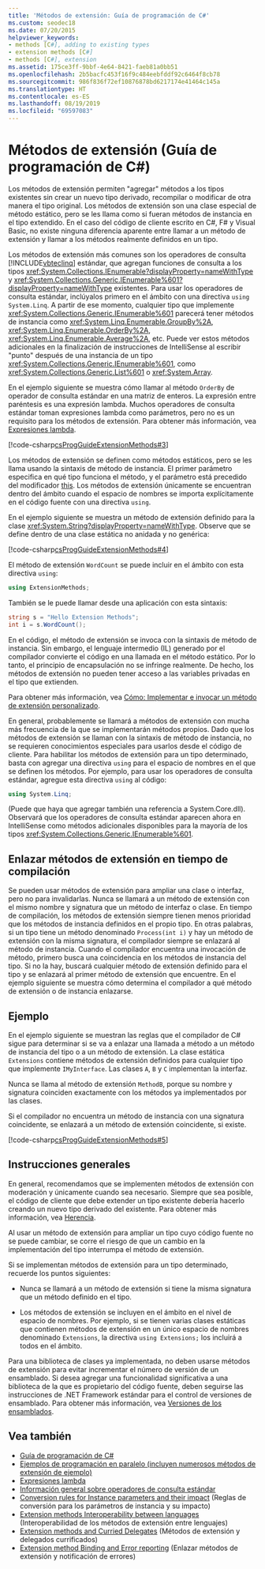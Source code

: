 ```yaml
---
title: 'Métodos de extensión: Guía de programación de C#'
ms.custom: seodec18
ms.date: 07/20/2015
helpviewer_keywords:
- methods [C#], adding to existing types
- extension methods [C#]
- methods [C#], extension
ms.assetid: 175ce3ff-9bbf-4e64-8421-faeb81a0bb51
ms.openlocfilehash: 2b5bacfc453f16f9c484eebfddf92c6464f8cb78
ms.sourcegitcommit: 986f836f72ef10876878bd6217174e41464c145a
ms.translationtype: HT
ms.contentlocale: es-ES
ms.lasthandoff: 08/19/2019
ms.locfileid: "69597083"
---
```

# <a name="extension-methods-c-programming-guide"></a>Métodos de extensión (Guía de programación de C#)
Los métodos de extensión permiten "agregar" métodos a los tipos existentes sin crear un nuevo tipo derivado, recompilar o modificar de otra manera el tipo original. Los métodos de extensión son una clase especial de método estático, pero se les llama como si fueran métodos de instancia en el tipo extendido. En el caso del código de cliente escrito en C#, F# y Visual Basic, no existe ninguna diferencia aparente entre llamar a un método de extensión y llamar a los métodos realmente definidos en un tipo.  
  
 Los métodos de extensión más comunes son los operadores de consulta [!INCLUDE[vbteclinq](~/includes/vbteclinq-md.md)] estándar, que agregan funciones de consulta a los tipos <xref:System.Collections.IEnumerable?displayProperty=nameWithType> y <xref:System.Collections.Generic.IEnumerable%601?displayProperty=nameWithType> existentes. Para usar los operadores de consulta estándar, inclúyalos primero en el ámbito con una directiva `using System.Linq`. A partir de ese momento, cualquier tipo que implemente <xref:System.Collections.Generic.IEnumerable%601> parecerá tener métodos de instancia como <xref:System.Linq.Enumerable.GroupBy%2A>, <xref:System.Linq.Enumerable.OrderBy%2A>, <xref:System.Linq.Enumerable.Average%2A>, etc. Puede ver estos métodos adicionales en la finalización de instrucciones de IntelliSense al escribir "punto" después de una instancia de un tipo <xref:System.Collections.Generic.IEnumerable%601>, como <xref:System.Collections.Generic.List%601> o <xref:System.Array>.  
  
 En el ejemplo siguiente se muestra cómo llamar al método `OrderBy` de operador de consulta estándar en una matriz de enteros. La expresión entre paréntesis es una expresión lambda. Muchos operadores de consulta estándar toman expresiones lambda como parámetros, pero no es un requisito para los métodos de extensión. Para obtener más información, vea [Expresiones lambda](../statements-expressions-operators/lambda-expressions.md).  
  
 [!code-csharp[csProgGuideExtensionMethods#3](~/samples/snippets/csharp/VS_Snippets_VBCSharp/csProgGuideExtensionMethods/cs/extensionmethods.cs#3)]  
  
 Los métodos de extensión se definen como métodos estáticos, pero se les llama usando la sintaxis de método de instancia. El primer parámetro especifica en qué tipo funciona el método, y el parámetro está precedido del modificador [this](../../language-reference/keywords/this.md). Los métodos de extensión únicamente se encuentran dentro del ámbito cuando el espacio de nombres se importa explícitamente en el código fuente con una directiva `using`.  
  
 En el ejemplo siguiente se muestra un método de extensión definido para la clase <xref:System.String?displayProperty=nameWithType>. Observe que se define dentro de una clase estática no anidada y no genérica:  
  
 [!code-csharp[csProgGuideExtensionMethods#4](~/samples/snippets/csharp/VS_Snippets_VBCSharp/csProgGuideExtensionMethods/cs/extensionmethods.cs#4)]  
  
 El método de extensión `WordCount` se puede incluir en el ámbito con esta directiva `using`:  
  
```csharp  
using ExtensionMethods;  
```  
  
 También se le puede llamar desde una aplicación con esta sintaxis:  
  
```csharp  
string s = "Hello Extension Methods";  
int i = s.WordCount();  
```  
  
 En el código, el método de extensión se invoca con la sintaxis de método de instancia. Sin embargo, el lenguaje intermedio (IL) generado por el compilador convierte el código en una llamada en el método estático. Por lo tanto, el principio de encapsulación no se infringe realmente. De hecho, los métodos de extensión no pueden tener acceso a las variables privadas en el tipo que extienden.  
  
 Para obtener más información, vea [Cómo: Implementar e invocar un método de extensión personalizado](./how-to-implement-and-call-a-custom-extension-method.md).  
  
 En general, probablemente se llamará a métodos de extensión con mucha más frecuencia de la que se implementarán métodos propios. Dado que los métodos de extensión se llaman con la sintaxis de método de instancia, no se requieren conocimientos especiales para usarlos desde el código de cliente. Para habilitar los métodos de extensión para un tipo determinado, basta con agregar una directiva `using` para el espacio de nombres en el que se definen los métodos. Por ejemplo, para usar los operadores de consulta estándar, agregue esta directiva `using` al código:  
  
```csharp  
using System.Linq;  
```  
  
 (Puede que haya que agregar también una referencia a System.Core.dll). Observará que los operadores de consulta estándar aparecen ahora en IntelliSense como métodos adicionales disponibles para la mayoría de los tipos <xref:System.Collections.Generic.IEnumerable%601>.  
  
## <a name="binding-extension-methods-at-compile-time"></a>Enlazar métodos de extensión en tiempo de compilación  
 Se pueden usar métodos de extensión para ampliar una clase o interfaz, pero no para invalidarlas. Nunca se llamará a un método de extensión con el mismo nombre y signatura que un método de interfaz o clase. En tiempo de compilación, los métodos de extensión siempre tienen menos prioridad que los métodos de instancia definidos en el propio tipo. En otras palabras, si un tipo tiene un método denominado `Process(int i)` y hay un método de extensión con la misma signatura, el compilador siempre se enlazará al método de instancia. Cuando el compilador encuentra una invocación de método, primero busca una coincidencia en los métodos de instancia del tipo. Si no la hay, buscará cualquier método de extensión definido para el tipo y se enlazará al primer método de extensión que encuentre. En el ejemplo siguiente se muestra cómo determina el compilador a qué método de extensión o de instancia enlazarse.  
  
## <a name="example"></a>Ejemplo  
 En el ejemplo siguiente se muestran las reglas que el compilador de C# sigue para determinar si se va a enlazar una llamada a método a un método de instancia del tipo o a un método de extensión. La clase estática `Extensions` contiene métodos de extensión definidos para cualquier tipo que implemente `IMyInterface`. Las clases `A`, `B` y `C` implementan la interfaz.  
  
 Nunca se llama al método de extensión `MethodB`, porque su nombre y signatura coinciden exactamente con los métodos ya implementados por las clases.  
  
 Si el compilador no encuentra un método de instancia con una signatura coincidente, se enlazará a un método de extensión coincidente, si existe.  
  
 [!code-csharp[csProgGuideExtensionMethods#5](~/samples/snippets/csharp/VS_Snippets_VBCSharp/csProgGuideExtensionMethods/cs/extensionmethods.cs#5)]  
  
## <a name="general-guidelines"></a>Instrucciones generales  
 En general, recomendamos que se implementen métodos de extensión con moderación y únicamente cuando sea necesario. Siempre que sea posible, el código de cliente que debe extender un tipo existente debería hacerlo creando un nuevo tipo derivado del existente. Para obtener más información, vea [Herencia](./inheritance.md).  
  
 Al usar un método de extensión para ampliar un tipo cuyo código fuente no se puede cambiar, se corre el riesgo de que un cambio en la implementación del tipo interrumpa el método de extensión.  
  
 Si se implementan métodos de extensión para un tipo determinado, recuerde los puntos siguientes:  
  
- Nunca se llamará a un método de extensión si tiene la misma signatura que un método definido en el tipo.  
  
- Los métodos de extensión se incluyen en el ámbito en el nivel de espacio de nombres. Por ejemplo, si se tienen varias clases estáticas que contienen métodos de extensión en un único espacio de nombres denominado `Extensions`, la directiva `using Extensions;` los incluirá a todos en el ámbito.  
  
 Para una biblioteca de clases ya implementada, no deben usarse métodos de extensión para evitar incrementar el número de versión de un ensamblado. Si desea agregar una funcionalidad significativa a una biblioteca de la que es propietario del código fuente, deben seguirse las instrucciones de .NET Framework estándar para el control de versiones de ensamblado. Para obtener más información, vea [Versiones de los ensamblados](../../../framework/app-domains/assembly-versioning.md).
  
## <a name="see-also"></a>Vea también

- [Guía de programación de C#](../index.md)
- [Ejemplos de programación en paralelo (incluyen numerosos métodos de extensión de ejemplo)](https://code.msdn.microsoft.com/Samples-for-Parallel-b4b76364)
- [Expresiones lambda](../statements-expressions-operators/lambda-expressions.md)
- [Información general sobre operadores de consulta estándar](../concepts/linq/standard-query-operators-overview.md)
- [Conversion rules for Instance parameters and their impact](https://blogs.msdn.microsoft.com/sreekarc/2007/10/11/conversion-rules-for-instance-parameters-and-their-impact) (Reglas de conversión para los parámetros de instancia y su impacto)
- [Extension methods Interoperability between languages](https://blogs.msdn.microsoft.com/sreekarc/2007/10/11/extension-methods-interoperability-between-languages) (Interoperabilidad de los métodos de extensión entre lenguajes)
- [Extension methods and Curried Delegates](https://blogs.msdn.microsoft.com/sreekarc/2007/05/01/extension-methods-and-curried-delegates) (Métodos de extensión y delegados currificados)
- [Extension method Binding and Error reporting](https://blogs.msdn.microsoft.com/sreekarc/2007/04/26/extension-method-binding-and-error-reporting) (Enlazar métodos de extensión y notificación de errores)
